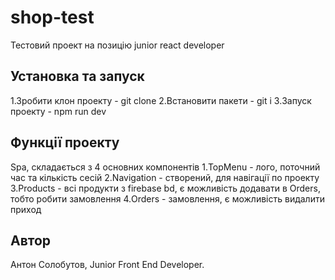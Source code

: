 # shop-test

Тестовий проект на позицію junior react developer

## Установка та запуск

1.Зробити клон проекту - git clone 
2.Встановити пакети - git i
3.Запуск проекту - npm run dev

## Функції проекту

Spa, складається з 4 основних компонентів
1.TopMenu - лого, поточний час та кількість сесій
2.Navigation - створений, для навігації по проекту
3.Products - всі продукти з firebase bd, є можливість додавати в Orders, тобто робити замовлення
4.Orders - замовлення, є можливість видалити приход

## Автор

Антон Солобутов, Junior Front End Developer.
